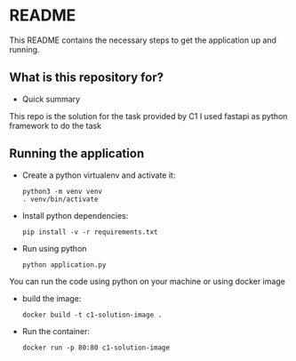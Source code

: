 # README

This README contains the necessary steps to get the application up and running.

## What is this repository for?

- Quick summary

This repo is the solution for the task provided by C1
I used fastapi as python framework to do the task

## Running the application

- Create a python virtualenv and activate it:

  ```
  python3 -m venv venv
  . venv/bin/activate
  ```

- Install python dependencies:

  ```
  pip install -v -r requirements.txt
  ```

- Run using python
  ```
  python application.py
  ```

You can run the code using python on your machine or using docker image

- build the image:
  ```
  docker build -t c1-solution-image .
  ```

- Run the container:
  ```
  docker run -p 80:80 c1-solution-image
  ```

